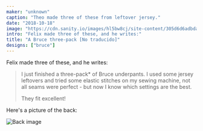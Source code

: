 ```yaml
---
maker: "unknown"
caption: "Theo made three of these from leftover jersey."
date: "2018-10-18"
image: "https://cdn.sanity.io/images/hl5bw8cj/site-content/305d6d6adbdad633bc2cd33b0de6f7a199a38c28-3043x2282.jpg"
intro: "Felix made three of these, and he writes:"
title: "A Bruce three-pack [No traducido]"
designs: ["bruce"]
---
```


Felix made three of these, and he writes:

> I just finished a three-pack* of Bruce underpants. 
> I used some jersey leftovers and tried some elastic stitches on 
> my sewing machine, not all seams were perfect - but now I know 
> which settings are the best. 
>
> They fit excellent! 

Here's a picture of the back:

![Back image](https://posts.freesewing.org/uploads/bruce_three_pack_back_6ed8c9ae38.jpg "Back image")
